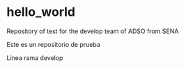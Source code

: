 # hello_world
Repository of test for the develop team of ADSO from SENA

Este es un repositorio de prueba

Linea rama develop
